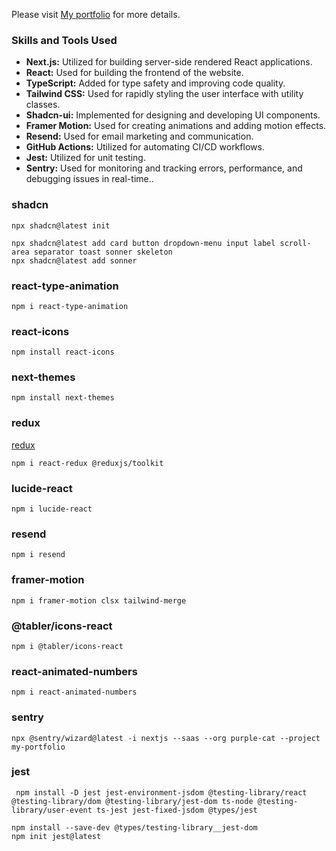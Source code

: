 Please visit [My portfolio](https://purplecat-portfolio.vercel.app/) for more details.

### Skills and Tools Used

- **Next.js:** Utilized for building server-side rendered React applications.
- **React:** Used for building the frontend of the website.
- **TypeScript:** Added for type safety and improving code quality.
- **Tailwind CSS:** Used for rapidly styling the user interface with utility classes.
- **Shadcn-ui:** Implemented for designing and developing UI components.
- **Framer Motion:** Used for creating animations and adding motion effects.
- **Resend:** Used for email marketing and communication.
- **GitHub Actions:** Utilized for automating CI/CD workflows.
- **Jest:** Utilized for unit testing.
- **Sentry:** Used for monitoring and tracking errors, performance, and debugging issues in real-time..

### shadcn

```
npx shadcn@latest init

npx shadcn@latest add card button dropdown-menu input label scroll-area separator toast sonner skeleton
npx shadcn@latest add sonner

```

### react-type-animation

```
npm i react-type-animation

```

### react-icons

```
npm install react-icons

```

### next-themes

```
npm install next-themes

```

### redux

[redux](https://redux.js.org/usage/nextjs)

```
npm i react-redux @reduxjs/toolkit

```

### lucide-react

```
npm i lucide-react

```

### resend

```
npm i resend

```

### framer-motion

```
npm i framer-motion clsx tailwind-merge

```

### @tabler/icons-react

```
npm i @tabler/icons-react

```

### react-animated-numbers

```
npm i react-animated-numbers

```

### sentry

```
npx @sentry/wizard@latest -i nextjs --saas --org purple-cat --project my-portfolio

```

### jest

```
 npm install -D jest jest-environment-jsdom @testing-library/react @testing-library/dom @testing-library/jest-dom ts-node @testing-library/user-event ts-jest jest-fixed-jsdom @types/jest 

npm install --save-dev @types/testing-library__jest-dom
npm init jest@latest


```
